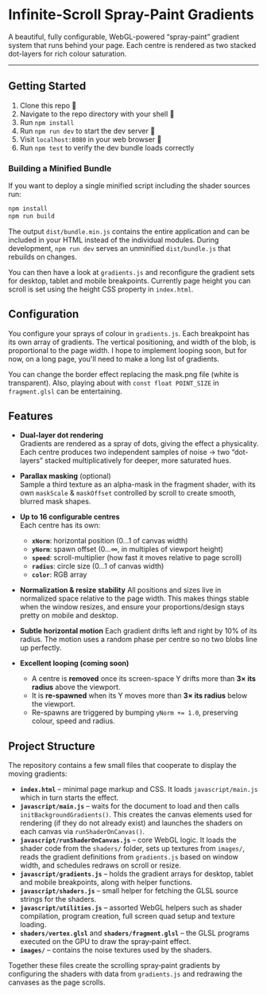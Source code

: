 # Infinite-Scroll Spray-Paint Gradients

A beautiful, fully configurable, WebGL-powered “spray-paint” gradient system that runs behind your page. Each centre is rendered as two stacked dot-layers for rich colour saturation.

---

## Getting Started

1. Clone this repo 👥
2. Navigate to the repo directory with your shell 🐚
3. Run `npm install`
4. Run `npm run dev` to start the dev server 🏃
5. Visit `localhost:8080` in your web browser 🎉
6. Run `npm test` to verify the dev bundle loads correctly

### Building a Minified Bundle

If you want to deploy a single minified script including the shader sources run:

```bash
npm install
npm run build
```

The output `dist/bundle.min.js` contains the entire application and can be
included in your HTML instead of the individual modules. During development,
`npm run dev` serves an unminified `dist/bundle.js` that rebuilds on changes.

You can then have a look at `gradients.js` and reconfigure the gradient sets for desktop, tablet and mobile breakpoints. Currently page height you can scroll is set using the height CSS property in `index.html`.

## Configuration

You configure your sprays of colour in `gradients.js`. Each breakpoint has its own array of gradients. The vertical positioning, and width of the blob, is proportional to the page width. I hope to implement looping soon, but for now, on a long page, you'll need to make a long list of gradients.

You can change the border effect replacing the mask.png file (white is transparent). Also, playing about with `const float POINT_SIZE` in `fragment.glsl` can be entertaining.

## Features

- **Dual-layer dot rendering**  
  Gradients are rendered as a spray of dots, giving the effect a physicality. Each centre produces two independent samples of noise → two “dot-layers” stacked multiplicatively for deeper, more saturated hues.

- **Parallax masking** (optional)  
  Sample a third texture as an alpha-mask in the fragment shader, with its own `maskScale` & `maskOffset` controlled by scroll to create smooth, blurred mask shapes.

- **Up to 16 configurable centres**  
  Each centre has its own:
  - **`xNorm`**: horizontal position (0…1 of canvas width)
  - **`yNorm`**: spawn offset (0…∞, in multiples of viewport height)
  - **`speed`**: scroll-multiplier (how fast it moves relative to page scroll)
  - **`radius`**: circle size (0…1 of canvas width)
  - **`color`**: RGB array

- **Normalization & resize stability**
  All positions and sizes live in normalized space relative to the page width. This makes things stable when the window resizes, and ensure your proportions/design stays pretty on mobile and desktop.

- **Subtle horizontal motion**
  Each gradient drifts left and right by 10% of its radius. The motion uses a random phase per centre so no two blobs line up perfectly.

- **Excellent looping (coming soon)**  
  - A centre is **removed** once its screen-space Y drifts more than **3× its radius** above the viewport.  
  - It is **re-spawned** when its Y moves more than **3× its radius** below the viewport.  
  - Re-spawns are triggered by bumping `yNorm += 1.0`, preserving colour, speed and radius.

## Project Structure

The repository contains a few small files that cooperate to display the moving
gradients:

- **`index.html`** – minimal page markup and CSS. It loads
  `javascript/main.js` which in turn starts the effect.
- **`javascript/main.js`** – waits for the document to load and then calls
  `initBackgroundGradients()`. This creates the canvas elements used
  for rendering (if they do not already exist) and launches the shaders on each
  canvas via `runShaderOnCanvas()`.
- **`javascript/runShaderOnCanvas.js`** – core WebGL logic. It loads the shader
  code from the `shaders/` folder, sets up textures from `images/`, reads the
  gradient definitions from `gradients.js` based on window width, and schedules
  redraws on scroll or resize.
- **`javascript/gradients.js`** – holds the gradient arrays for desktop, tablet
  and mobile breakpoints, along with helper functions.
- **`javascript/shaders.js`** – small helper for fetching the GLSL source
  strings for the shaders.
- **`javascript/utilities.js`** – assorted WebGL helpers such as shader
  compilation, program creation, full screen quad setup and texture loading.
- **`shaders/vertex.glsl`** and **`shaders/fragment.glsl`** – the GLSL programs
  executed on the GPU to draw the spray‑paint effect.
- **`images/`** – contains the noise textures used by the shaders.

Together these files create the scrolling spray‑paint gradients by configuring
the shaders with data from `gradients.js` and redrawing the canvases as the
page scrolls.
